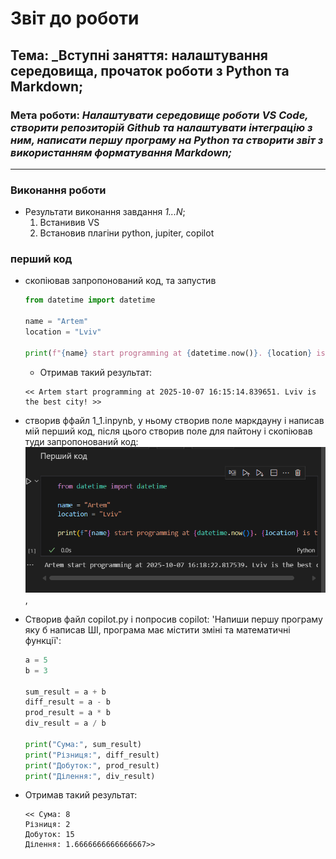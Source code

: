 # Звіт до роботи
## Тема: _Вступні заняття: налаштування середовища, прочаток роботи з Python та Markdown;

### Мета роботи: _Налаштувати середовище роботи VS Code, створити репозиторій Github та налаштувати інтеграцію з ним, написати першу програму на Python та створити звіт з використанням форматування Markdown;_

---
### Виконання роботи
* Результати виконання завдання *1...N*;
    1. Встанивив VS
    1. Встановив плагіни python, jupiter, copilot
  
### перший код

* скопіював запропонований код, та запустив
    ```python
    from datetime import datetime

    name = "Artem"
    location = "Lviv"

    print(f"{name} start programming at {datetime.now()}. {location} is the best city!")
    ```
    
    - Отримав такий результат:
    ```text
    << Artem start programming at 2025-10-07 16:15:14.839651. Lviv is the best city! >>
    ```
* створив ффайл 1_1.inpynb, у ньому створив поле маркдауну і написав мій перший код, після цього створив поле для пайтону і скопіював туди запропонований код:
  ![alt text](image.png),
* Створив файл copilot.py і попросив copilot: 'Напиши першу програму яку б написав ШІ, програма має містити зміні та математичні функції':
    ```python
    a = 5
    b = 3

    sum_result = a + b
    diff_result = a - b
    prod_result = a * b
    div_result = a / b

    print("Сума:", sum_result)
    print("Різниця:", diff_result)
    print("Добуток:", prod_result)
    print("Ділення:", div_result)
    ```
* Отримав такий результат:
    ```text
    << Сума: 8
    Різниця: 2
    Добуток: 15
    Ділення: 1.6666666666666667>>
    ```